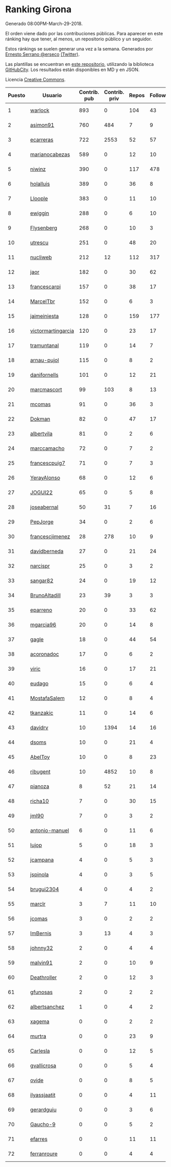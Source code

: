 # Ranking Girona

Generado 08:00PM-March-29-2018.

El orden viene dado por las contribuciones públicas. Para aparecer en este ránking hay que tener, al menos, un repositorio público y un seguidor.

Estos ránkings se suelen generar una vez a la semana. Generados por [Ernesto Serrano @erseco](https://github.com/erseco/) [(Twitter)](https://twitter.com/erseco).

Las plantillas se encuentran en [este repositorio](https://github.com/iblancasa/GH-Spanish-Ranking), utilizando la biblioteca [GitHubCity](https://github.com/iblancasa/GitHubCity). Los resultados están disponibles en MD y en JSON.

Licencia [Creative Commons](https://creativecommons.org/licenses/by/4.0/).

| Puesto   |  Usuario  | Contrib. pub | Contrib. priv |Repos| Followers | Desde |  Avatar  |
|----------|-----------|--------------|---------------|-----|-----------|-------|----------|
|1|[warlock](https://github.com/warlock)|893|0|104|43|2010-02-03|![warlock](https://avatars2.githubusercontent.com/u/194981)|
|2|[asimon91](https://github.com/asimon91)|760|484|7|9|2015-07-06|![asimon91](https://avatars3.githubusercontent.com/u/13195695)|
|3|[ecarreras](https://github.com/ecarreras)|722|2553|52|57|2010-06-02|![ecarreras](https://avatars3.githubusercontent.com/u/294235)|
|4|[marianocabezas](https://github.com/marianocabezas)|589|0|12|10|2016-05-10|![marianocabezas](https://avatars0.githubusercontent.com/u/19290459)|
|5|[niwinz](https://github.com/niwinz)|390|0|117|478|2011-06-11|![niwinz](https://avatars0.githubusercontent.com/u/843689)|
|6|[holalluis](https://github.com/holalluis)|389|0|36|8|2011-09-27|![holalluis](https://avatars1.githubusercontent.com/u/1082644)|
|7|[Lloople](https://github.com/Lloople)|383|0|11|10|2013-10-11|![Lloople](https://avatars2.githubusercontent.com/u/5665466)|
|8|[ewiggin](https://github.com/ewiggin)|288|0|6|10|2011-03-08|![ewiggin](https://avatars1.githubusercontent.com/u/657517)|
|9|[Flysenberg](https://github.com/Flysenberg)|268|0|10|3|2017-09-22|![Flysenberg](https://avatars2.githubusercontent.com/u/32201366)|
|10|[utrescu](https://github.com/utrescu)|251|0|48|20|2012-07-20|![utrescu](https://avatars0.githubusercontent.com/u/2011002)|
|11|[nucliweb](https://github.com/nucliweb)|212|12|112|317|2012-01-05|![nucliweb](https://avatars1.githubusercontent.com/u/1307927)|
|12|[jaor](https://github.com/jaor)|182|0|30|62|2009-05-04|![jaor](https://avatars3.githubusercontent.com/u/80719)|
|13|[francescarpi](https://github.com/francescarpi)|157|0|38|17|2010-05-26|![francescarpi](https://avatars2.githubusercontent.com/u/287872)|
|14|[MarcelTbr](https://github.com/MarcelTbr)|152|0|6|3|2016-11-18|![MarcelTbr](https://avatars3.githubusercontent.com/u/23552041)|
|15|[jaimeiniesta](https://github.com/jaimeiniesta)|128|0|159|177|2008-03-09|![jaimeiniesta](https://avatars2.githubusercontent.com/u/2629)|
|16|[victormartingarcia](https://github.com/victormartingarcia)|120|0|23|17|2011-03-09|![victormartingarcia](https://avatars2.githubusercontent.com/u/659832)|
|17|[tramuntanal](https://github.com/tramuntanal)|119|0|14|7|2010-02-08|![tramuntanal](https://avatars0.githubusercontent.com/u/199462)|
|18|[arnau-pujol](https://github.com/arnau-pujol)|115|0|8|2|2016-08-28|![arnau-pujol](https://avatars3.githubusercontent.com/u/21292745)|
|19|[danifornells](https://github.com/danifornells)|101|0|12|21|2012-12-03|![danifornells](https://avatars3.githubusercontent.com/u/2950939)|
|20|[marcmascort](https://github.com/marcmascort)|99|103|8|13|2013-02-14|![marcmascort](https://avatars2.githubusercontent.com/u/3595718)|
|21|[mcomas](https://github.com/mcomas)|91|0|36|3|2013-05-15|![mcomas](https://avatars3.githubusercontent.com/u/4439719)|
|22|[Dokman](https://github.com/Dokman)|82|0|47|17|2012-09-06|![Dokman](https://avatars1.githubusercontent.com/u/2290904)|
|23|[albertvila](https://github.com/albertvila)|81|0|2|6|2011-03-24|![albertvila](https://avatars0.githubusercontent.com/u/688206)|
|24|[marccamacho](https://github.com/marccamacho)|72|0|7|2|2014-04-24|![marccamacho](https://avatars1.githubusercontent.com/u/7396184)|
|25|[francescpuig7](https://github.com/francescpuig7)|71|0|7|3|2016-06-15|![francescpuig7](https://avatars3.githubusercontent.com/u/19941550)|
|26|[YerayAlonso](https://github.com/YerayAlonso)|68|0|12|6|2012-05-29|![YerayAlonso](https://avatars2.githubusercontent.com/u/1788228)|
|27|[JOGUI22](https://github.com/JOGUI22)|65|0|5|8|2013-09-30|![JOGUI22](https://avatars0.githubusercontent.com/u/5580229)|
|28|[joseabernal](https://github.com/joseabernal)|50|31|7|16|2011-11-23|![joseabernal](https://avatars2.githubusercontent.com/u/1215598)|
|29|[PepJorge](https://github.com/PepJorge)|34|0|2|6|2013-03-08|![PepJorge](https://avatars1.githubusercontent.com/u/3807514)|
|30|[francescjimenez](https://github.com/francescjimenez)|28|278|10|9|2012-05-30|![francescjimenez](https://avatars0.githubusercontent.com/u/1791741)|
|31|[davidberneda](https://github.com/davidberneda)|27|0|21|24|2012-04-12|![davidberneda](https://avatars0.githubusercontent.com/u/1636163)|
|32|[narcispr](https://github.com/narcispr)|25|0|3|2|2011-05-19|![narcispr](https://avatars3.githubusercontent.com/u/798275)|
|33|[sangar82](https://github.com/sangar82)|24|0|19|12|2010-12-15|![sangar82](https://avatars1.githubusercontent.com/u/524030)|
|34|[BrunoAltadill](https://github.com/BrunoAltadill)|23|39|3|3|2015-12-29|![BrunoAltadill](https://avatars3.githubusercontent.com/u/16470099)|
|35|[eparreno](https://github.com/eparreno)|20|0|33|62|2008-03-13|![eparreno](https://avatars1.githubusercontent.com/u/3028)|
|36|[mgarcia96](https://github.com/mgarcia96)|20|0|14|8|2014-02-01|![mgarcia96](https://avatars1.githubusercontent.com/u/6561770)|
|37|[gagle](https://github.com/gagle)|18|0|44|54|2012-02-17|![gagle](https://avatars0.githubusercontent.com/u/1446052)|
|38|[acoronadoc](https://github.com/acoronadoc)|17|0|6|2|2011-06-01|![acoronadoc](https://avatars2.githubusercontent.com/u/822481)|
|39|[viric](https://github.com/viric)|16|0|17|21|2009-03-24|![viric](https://avatars1.githubusercontent.com/u/66664)|
|40|[eudago](https://github.com/eudago)|15|0|6|4|2011-05-25|![eudago](https://avatars2.githubusercontent.com/u/809916)|
|41|[MostafaSalem](https://github.com/MostafaSalem)|12|0|8|4|2016-05-03|![MostafaSalem](https://avatars1.githubusercontent.com/u/19169958)|
|42|[tkanzakic](https://github.com/tkanzakic)|11|0|14|6|2011-06-29|![tkanzakic](https://avatars0.githubusercontent.com/u/884028)|
|43|[davidrv](https://github.com/davidrv)|10|1394|14|16|2009-03-09|![davidrv](https://avatars2.githubusercontent.com/u/61644)|
|44|[dsoms](https://github.com/dsoms)|10|0|21|4|2011-07-13|![dsoms](https://avatars3.githubusercontent.com/u/912243)|
|45|[AbelToy](https://github.com/AbelToy)|10|0|8|23|2009-10-31|![AbelToy](https://avatars2.githubusercontent.com/u/147130)|
|46|[ribugent](https://github.com/ribugent)|10|4852|10|8|2011-11-08|![ribugent](https://avatars1.githubusercontent.com/u/1180455)|
|47|[pianoza](https://github.com/pianoza)|8|52|21|14|2013-02-28|![pianoza](https://avatars3.githubusercontent.com/u/3731130)|
|48|[richa10](https://github.com/richa10)|7|0|30|15|2014-12-06|![richa10](https://avatars3.githubusercontent.com/u/10096428)|
|49|[jml90](https://github.com/jml90)|7|0|3|2|2016-03-18|![jml90](https://avatars2.githubusercontent.com/u/17928538)|
|50|[antonio-manuel](https://github.com/antonio-manuel)|6|0|11|6|2015-04-09|![antonio-manuel](https://avatars0.githubusercontent.com/u/11867984)|
|51|[lujop](https://github.com/lujop)|5|0|18|3|2011-07-16|![lujop](https://avatars1.githubusercontent.com/u/920260)|
|52|[jcampana](https://github.com/jcampana)|4|0|5|3|2012-07-16|![jcampana](https://avatars3.githubusercontent.com/u/1982571)|
|53|[jspinola](https://github.com/jspinola)|4|0|3|5|2013-04-25|![jspinola](https://avatars3.githubusercontent.com/u/4253665)|
|54|[brugui2304](https://github.com/brugui2304)|4|0|4|2|2015-09-07|![brugui2304](https://avatars2.githubusercontent.com/u/14168841)|
|55|[marclr](https://github.com/marclr)|3|7|11|10|2013-02-04|![marclr](https://avatars0.githubusercontent.com/u/3474291)|
|56|[jcomas](https://github.com/jcomas)|3|0|2|2|2013-12-30|![jcomas](https://avatars3.githubusercontent.com/u/6289333)|
|57|[ImBernis](https://github.com/ImBernis)|3|13|4|3|2016-05-28|![ImBernis](https://avatars3.githubusercontent.com/u/19626829)|
|58|[johnny32](https://github.com/johnny32)|2|0|4|4|2013-03-20|![johnny32](https://avatars2.githubusercontent.com/u/3924718)|
|59|[malvin91](https://github.com/malvin91)|2|0|10|9|2014-02-27|![malvin91](https://avatars2.githubusercontent.com/u/6801363)|
|60|[Deathroller](https://github.com/Deathroller)|2|0|12|3|2014-06-18|![Deathroller](https://avatars3.githubusercontent.com/u/7921596)|
|61|[gfunosas](https://github.com/gfunosas)|2|0|2|2|2015-11-08|![gfunosas](https://avatars1.githubusercontent.com/u/15719214)|
|62|[albertsanchez](https://github.com/albertsanchez)|1|0|4|2|2014-04-08|![albertsanchez](https://avatars1.githubusercontent.com/u/7221778)|
|63|[xagema](https://github.com/xagema)|0|0|2|2|2012-05-23|![xagema](https://avatars2.githubusercontent.com/u/1770166)|
|64|[murtra](https://github.com/murtra)|0|0|23|9|2012-06-05|![murtra](https://avatars3.githubusercontent.com/u/1818725)|
|65|[Carlesla](https://github.com/Carlesla)|0|0|12|5|2012-06-18|![Carlesla](https://avatars0.githubusercontent.com/u/1863714)|
|66|[gvallicrosa](https://github.com/gvallicrosa)|0|0|5|4|2012-09-13|![gvallicrosa](https://avatars0.githubusercontent.com/u/2340232)|
|67|[ovide](https://github.com/ovide)|0|0|8|5|2013-02-01|![ovide](https://avatars3.githubusercontent.com/u/3451025)|
|68|[ilyassjaatit](https://github.com/ilyassjaatit)|0|0|4|11|2013-12-06|![ilyassjaatit](https://avatars0.githubusercontent.com/u/6122534)|
|69|[gerardguiu](https://github.com/gerardguiu)|0|0|3|6|2013-10-14|![gerardguiu](https://avatars2.githubusercontent.com/u/5679102)|
|70|[Gaucho-9](https://github.com/Gaucho-9)|0|0|5|2|2014-01-27|![Gaucho-9](https://avatars3.githubusercontent.com/u/6517150)|
|71|[efarres](https://github.com/efarres)|0|0|11|11|2014-03-04|![efarres](https://avatars0.githubusercontent.com/u/6848360)|
|72|[ferranroure](https://github.com/ferranroure)|0|0|4|4|2015-09-28|![ferranroure](https://avatars0.githubusercontent.com/u/14871012)|
